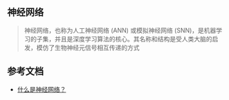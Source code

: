 ## 神经网络
> 神经网络，也称为人工神经网络 (ANN) 或模拟神经网络 (SNN)，是机器学习的子集，并且是深度学习算法的核心。其名称和结构是受人类大脑的启发，模仿了生物神经元信号相互传递的方式


## 参考文档
* [什么是神经网络？](https://www.ibm.com/cn-zh/cloud/learn/neural-networks)
